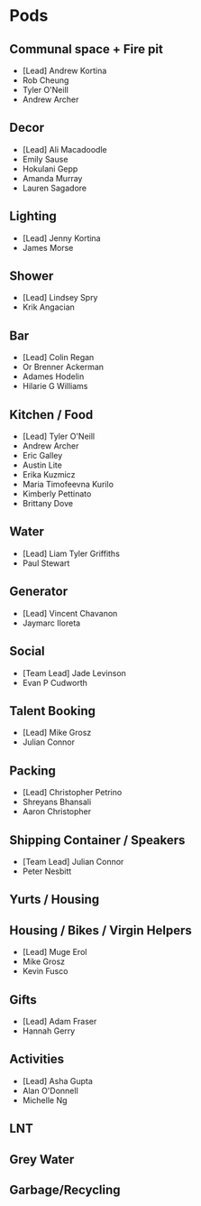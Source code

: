 # Pods

## Communal space + Fire pit
* [Lead] Andrew Kortina
* Rob Cheung
* Tyler O'Neill
* Andrew Archer

## Decor
* [Lead] Ali Macadoodle
* Emily Sause
* Hokulani Gepp
* Amanda Murray
* Lauren Sagadore

## Lighting
* [Lead] Jenny Kortina
* James Morse

## Shower
* [Lead] Lindsey Spry
* Krik Angacian

## Bar
* [Lead] Colin Regan
* Or Brenner Ackerman
* Adames Hodelin
* Hilarie G Williams

## Kitchen / Food
* [Lead] Tyler O'Neill
* Andrew Archer
* Eric Galley
* Austin Lite
* Erika Kuzmicz
* Maria Timofeevna Kurilo
* Kimberly Pettinato
* Brittany Dove

## Water
* [Lead] Liam Tyler Griffiths
* Paul Stewart

## Generator
* [Lead] Vincent Chavanon
* Jaymarc Iloreta

## Social
* [Team Lead] Jade Levinson
* Evan P Cudworth

## Talent Booking
* [Lead] Mike Grosz
* Julian Connor

## Packing
* [Lead] Christopher Petrino
* Shreyans Bhansali
* Aaron Christopher

## Shipping Container / Speakers
* [Team Lead] Julian Connor
* Peter Nesbitt

## Yurts / Housing

## Housing / Bikes / Virgin Helpers
* [Lead] Muge Erol
* Mike Grosz
* Kevin Fusco

## Gifts
* [Lead] Adam Fraser
* Hannah Gerry

## Activities
* [Lead] Asha Gupta
* Alan O'Donnell
* Michelle Ng

## LNT

## Grey Water

## Garbage/Recycling

